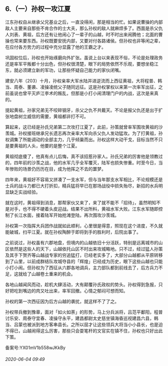 ## 6.（一）孙权一攻江夏
江东孙权自从继承父兄基业之后，一直没得闲，那是相当的忙。如果说曹操的内部敌人主要来自那些不肯合作的士大夫，那么孙权的敌人就麻烦多了。西面是杀父仇人刘表、黄祖，后方还有让他闹心了一辈子的山越，时不时出来闹腾他；北面的曹操也常来要东西。孙权既要安抚内部，又要对付各路诸侯。但孙权也非等闲之辈，在应付各方势力的过程中充分显露了他的王霸之才。



巩固权位后，孙权也开始琢磨向外扩张。虽说上台以来表现不俗，不论是处理政务还是率军平叛都十分出色，但孙权很清楚，眼下的局势依然不乐观，要想坐稳江东，就必须建立新的军功，让那些怀疑自己能力的家伙闭嘴。



建安八年（203）十月，孙权亲率大军水陆并进逆流而上西征黄祖，大将程普、韩当、周泰、董袭、凌操凌统父子随同远征。这是孙权掌权以来第一次率军出征，之前虽说也曾平灭庐江李术的叛乱，但那是小打小闹清理门户的内战，这次是来真的。



提起黄祖，孙家兄弟无不咬碎钢牙，杀父之仇不共戴天。不论是报父仇还是出于扩张地盘树立威信的需要，黄祖都非打不可。



算起来，这已经是孙氏兄弟第二次攻打江夏了，此前，孙策就曾率军围攻黄祖的沙羡城。孙权接班继承兄长遗志再次亲率大军向杀父仇人发动猛攻。为了打黄祖，孙权调集了所能调动的全部主力，几乎倾巢而出。孙权这样大动干戈，目标当然不只是要黄祖的人头，他要的是整个江夏。



黄祖彻底傻了，他真有点儿后悔，真不该招惹孙家人。孙氏兄弟的厉害他是领教过的，四年前的沙羡之战，他的水军几乎全军覆灭，陆军也损失惨重。时至今日，当年惨败的场景仍历历在目，成为他挥之不去的噩梦。



四年来，黄祖好不容易又拼凑了一支水军，但与当年那支水军相比，不论规模还是士兵的战斗力都已大打折扣，精兵猛将早已在那场战役中损失殆尽，新招的水兵明显缺乏实战经验。



就在这时，黄祖得到消息，那帮家伙又来了，来了就不能不「招待」，虽然明知不是对手，也不得不硬着头皮迎战。结果不出所料，黄祖水军大败。江东水军随即控制了长江水面，接着陆军开始抢滩登陆，再次围攻沙羡城。



孙权第一次指挥大兵团作战就如此顺利，心里很是得意，照现在这个进度，不久就能破城，扫平江夏。就在孙权陶醉于即将到手的胜利时，后院出事了。



之前说过，孙权虽有六郡地盘，但境内的山越依旧十分活跃，特别是远离城市的山区依然是这些人的天下，山越依托山区不时出来攻城略地。只不过，经过猛人孙策及其手下贺齐等山越战专家的穷追猛打，已经老实多了，大部分山越都从平原转移到了山里，以前成群结队攻城夺县的「辉煌」已经成为历史，眼下这些山越也只能小打小闹。但孙权为了西征从六郡各地调兵，主力部队都到前线去了，后方兵力不足，这就给了山越卷土重来的机会。



各地山越闻风而动，趁机大肆活动，大有颠覆孙氏政权的势头。孙权得到急报，只好把吃到嘴边的肉又吐出来，率军回撤。心情之郁闷可想而知。



孙权的第一次西征因为后方山越的袭扰，就这样不了了之。



孙权带兵撤到豫章，面对「如火如荼」的形势，马上分兵派将，吕范平鄱阳，程普讨乐安、周泰守宜春、凌操守永平，建昌都尉太史慈坐镇海昏巡视建昌六县，韩当、吕蒙也被派到地方客串县长。之所以屈才让这些领兵大将当小小县长，也是迫不得已，山越闹得这么厉害，那些只会耍笔杆的文官实在镇不住，孙权也只好出此下策。



备案号:YX01mV1b558wJKkBy


###### 2020-06-04 09:49
